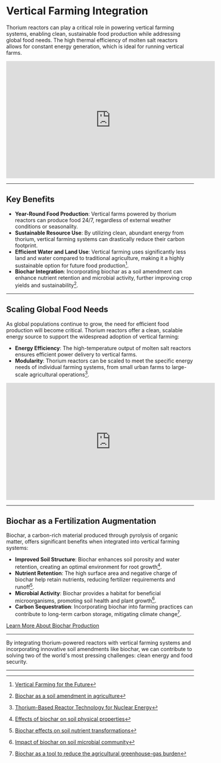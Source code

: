 # Vertical Farming Integration

Thorium reactors can play a critical role in powering vertical farming systems, enabling clean, sustainable food production while addressing global food needs. The high thermal efficiency of molten salt reactors allows for constant energy generation, which is ideal for running vertical farms.

<iframe width="560" height="315" src="https://www.youtube.com/embed/J4SaSfnHK3I" title="YouTube video player" frameborder="0" allow="accelerometer; autoplay; clipboard-write; encrypted-media; gyroscope; picture-in-picture" allowfullscreen></iframe>

---

## Key Benefits

- **Year-Round Food Production**: Vertical farms powered by thorium reactors can produce food 24/7, regardless of external weather conditions or seasonality.
- **Sustainable Resource Use**: By utilizing clean, abundant energy from thorium, vertical farming systems can drastically reduce their carbon footprint.
- **Efficient Water and Land Use**: Vertical farming uses significantly less land and water compared to traditional agriculture, making it a highly sustainable option for future food production[^1].
- **Biochar Integration**: Incorporating biochar as a soil amendment can enhance nutrient retention and microbial activity, further improving crop yields and sustainability[^2].

---

## Scaling Global Food Needs

As global populations continue to grow, the need for efficient food production will become critical. Thorium reactors offer a clean, scalable energy source to support the widespread adoption of vertical farming:

- **Energy Efficiency**: The high-temperature output of molten salt reactors ensures efficient power delivery to vertical farms.
- **Modularity**: Thorium reactors can be scaled to meet the specific energy needs of individual farming systems, from small urban farms to large-scale agricultural operations[^3].

<iframe width="560" height="315" src="https://www.youtube.com/embed/O1tktyF0-Yw" title="YouTube video player" frameborder="0" allow="accelerometer; autoplay; clipboard-write; encrypted-media; gyroscope; picture-in-picture" allowfullscreen></iframe>

---

## Biochar as a Fertilization Augmentation

Biochar, a carbon-rich material produced through pyrolysis of organic matter, offers significant benefits when integrated into vertical farming systems:

- **Improved Soil Structure**: Biochar enhances soil porosity and water retention, creating an optimal environment for root growth[^4].
- **Nutrient Retention**: The high surface area and negative charge of biochar help retain nutrients, reducing fertilizer requirements and runoff[^5].
- **Microbial Activity**: Biochar provides a habitat for beneficial microorganisms, promoting soil health and plant growth[^6].
- **Carbon Sequestration**: Incorporating biochar into farming practices can contribute to long-term carbon storage, mitigating climate change[^7].

[Learn More About Biochar Production](ai-systems/biochar-production.md)

---

By integrating thorium-powered reactors with vertical farming systems and incorporating innovative soil amendments like biochar, we can contribute to solving two of the world's most pressing challenges: clean energy and food security.

---

[^1]: [Vertical Farming for the Future](https://www.usda.gov/media/blog/2018/08/14/vertical-farming-future)
[^2]: [Biochar as a soil amendment in agriculture](https://www.sciencedirect.com/science/article/pii/S2666765721000119)
[^3]: [Thorium-Based Reactor Technology for Nuclear Energy](https://www.iaea.org/newscenter/news/thorium-based-reactor-technology-for-nuclear-energy)
[^4]: [Effects of biochar on soil physical properties](https://www.sciencedirect.com/science/article/pii/S0016706116302907)
[^5]: [Biochar effects on soil nutrient transformations](https://link.springer.com/chapter/10.1007/978-3-319-25190-7_2)
[^6]: [Impact of biochar on soil microbial community](https://www.sciencedirect.com/science/article/pii/S0048969720359738)
[^7]: [Biochar as a tool to reduce the agricultural greenhouse-gas burden](https://www.nature.com/articles/s41598-017-15213-y)